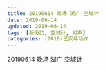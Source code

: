 ```yaml
---
title: 20190614 晚场 湖广 空城计
date: 2019-06-14
updated: 2019-06-14
tags: [新街口, 空城计, 相声]
categories: (2019)己亥年场次
---
```

20190614 晚场 湖广 空城计

